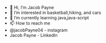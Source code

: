 - 👋 Hi, I’m Jacob Payne
- 👀 I’m interested in basketball,hiking, and cars
- 🌱 I’m currently learning java,java-script
- 📫 How to reach me
- @jacobPayne04 - instagram
- Jacob Payne - LinkedIn

<!---
JacobPayne04/JacobPayne04 is a ✨ special ✨ repository because its `README.md` (this file) appears on your GitHub profile.
You can click the Preview link to take a look at your changes.
--->
